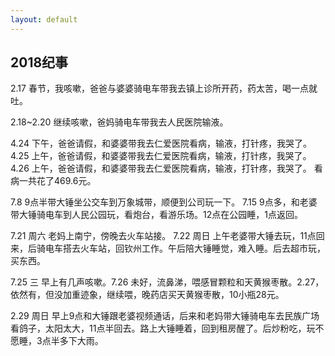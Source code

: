 ```yaml
---
layout: default
---
```


<h2>2018纪事</h2>


2.17 春节，我咳嗽，爸爸与婆婆骑电车带我去镇上诊所开药，药太苦，喝一点就吐。

2.18~2.20 继续咳嗽，爸妈骑电车带我去人民医院输液。

4.24 下午，爸爸请假，和婆婆带我去仁爱医院看病，输液，打针疼，我哭了。
4.25 上午，爸爸请假，和婆婆带我去仁爱医院看病，输液，打针疼，我哭了。
4.26 上午，爸爸请假，和婆婆带我去仁爱医院看病，输液，打针疼，我哭了。
看病一共花了469.6元。


7.8 9点半带大锤坐公交车到万象城带，顺便到公司玩一下。
7.15 9点多，和老婆带大锤骑电车到人民公园玩，看炮台，看游乐场。12点在公园睡，1点返回。

7.21 周六 老妈上南宁，傍晚去火车站接。
7.22 周日 上午老婆带大锤去玩，11点回来，后骑电车搭去火车站，回钦州工作。午后陪大锤睡觉，难入睡。后去超市玩，买东西。

7.25 三 早上有几声咳嗽。7.26 未好，流鼻涕，喂感冒颗粒和天黄猴枣散。2.27，依然有，但没加重迹象，继续喂，晚药店买天黄猴枣散，10小瓶28元。

2.29 周日 早上9点和大锤跟老婆视频通话，后来和老妈带大锤骑电车去民族广场看鸽子，太阳太大，11点半回去。路上大锤睡着，回到租房醒了。后炒粉吃，玩不愿睡，3点半多下大雨。



